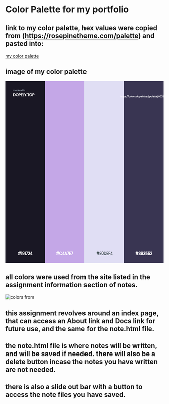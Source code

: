 # Color Palette for my portfolio 

## link to my color palette, hex values were copied from (https://rosepinetheme.com/palette) and pasted into:

[my color palette](https://colors.dopely.top/palette-generator/Qb0dEfHxenA)

## image of my color palette

![my color palette](images/color_palette.png)

## all colors were used from the site listed in the assignment information section of notes. 
![colors from](https://rosepinetheme.com/palette)

## this assignment revolves around an index  page, that can access an About link and Docs link for future use, and the same for the note.html file. 
## the note.html file is where notes will be written, and will be saved if needed. there will also be a delete button incase the notes you have written are not needed.
## there is also a slide out bar with a button to access the note files you have saved.